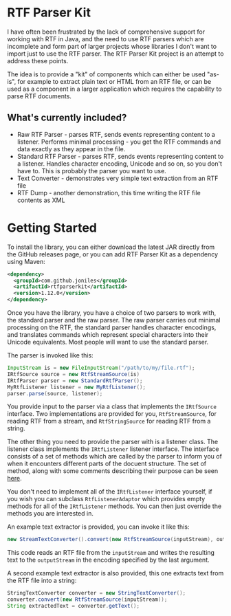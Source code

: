 RTF Parser Kit
==============

I have often been frustrated by the lack of comprehensive support for working with RTF in Java, and the need to use RTF parsers which are incomplete and form part of larger projects whose libraries I don't want to import just to use the RTF parser. The RTF Parser Kit project is an attempt to address these points.

The idea is to provide a "kit" of components which can either be used "as-is", for example to extract plain text or HTML from an RTF file, or can be used as a component in a larger application which requires the capability to parse RTF documents.

What's currently included?
--------------------------
* Raw RTF Parser - parses RTF, sends events representing content to a listener. Performs minimal processing - you get the RTF commands and data exactly as they appear in the file.
* Standard RTF Parser - parses RTF, sends events representing content to a listener. Handles character encoding, Unicode and so on, so you don't have to. This is probably the parser you want to use.
* Text Converter - demonstrates very simple text extraction from an RTF file
* RTF Dump - another demonstration, this time writing the RTF file contents as XML

Getting Started
===============

To install the library, you can either download the latest JAR directly from the GitHub releases page,
or you can add RTF Parser Kit as a dependency using Maven:

```xml
<dependency>
  <groupId>com.github.joniles</groupId>
  <artifactId>rtfparserkit</artifactId>
  <version>1.12.0</version>
</dependency>
```

Once you have the library, you have a choice of two parsers to work with, the standard parser and the raw parser. The raw parser carries out minimal processing on the RTF, the standard parser handles character encodings, and translates commands which represent special characters into their Unicode equivalents. Most people will want to use the standard parser.

The parser is invoked like this:
```java
InputStream is = new FileInputStream("/path/to/my/file.rtf");
IRtfSource source = new RtfStreamSource(is)
IRtfParser parser = new StandardRtfParser();
MyRtfListener listener = new MyRtfListener();
parser.parse(source, listener);
```
You provide input to the parser via a class that implements the `IRtfSource` interface. Two implementations are provided for you, `RtfStreamSource`, for reading RTF from a stream, and `RtfStringSource` for reading RTF from a string.

The other thing you need to provide the parser with is a listener class. The listener class implements the `IRtfListener` listener interface. The interface consists of a set of methods which are called by the parser to inform you of when it encounters different parts of the docuent structure. The set of method, along with some comments describing their purpose can be seen [here](https://github.com/joniles/rtfparserkit/blob/master/RTF%20Parser%20Kit/src/com/rtfparserkit/parser/IRtfListener.java).

You don't need to implement all of the `IRtfListener` interface yourself, if you wish you can subclass `RtfListenerAdaptor` which provides empty methods for all of the `IRtfListener` methods. You can then just override the methods you are interested in.

An example text extractor is provided, you can invoke it like this:
```java
new StreamTextConverter().convert(new RtfStreamSource(inputStream), outputStream, "UTF-8");
```
This code reads an RTF file from the `inputStream` and writes the resulting text to the `outputStream` in the encoding specified by the last argument.

A second example text extractor is also provided, this one extracts text from the RTF file into a string:
```java
StringTextConverter converter = new StringTextConverter();
converter.convert(new RtfStreamSource(inputStream));
String extractedText = converter.getText();
```
